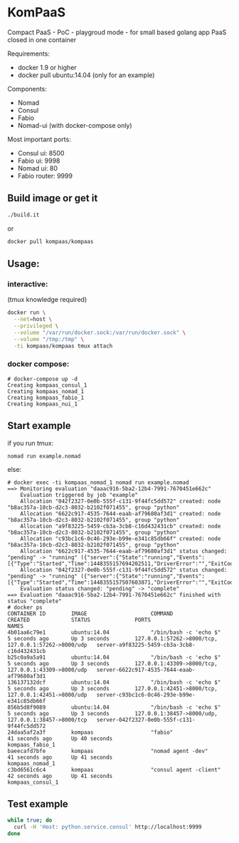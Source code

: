 # KomPaaS

Compact PaaS - PoC - playgroud mode - for small based golang app PaaS closed in one container

Requirements:
* docker 1.9 or higher
* docker pull ubuntu:14.04 (only for an example)

Components:
* Nomad
* Consul
* Fabio
* Nomad-ui (with docker-compose only)

Most important ports:
* Consul ui: 8500
* Fabio  ui: 9998
* Nomad  ui: 80
* Fabio router: 9999

## Build image or get it
```bash
./build.it
```
or
```bash
docker pull kompaas/kompaas
```

## Usage:
### interactive:
(tmux knowledge required)
```bash
docker run \
  --net=host \
  --privileged \
  --volume "/var/run/docker.sock:/var/run/docker.sock" \
  --volume "/tmp:/tmp" \
  -ti kompaas/kompaas tmux attach
```
### docker compose:
```
# docker-compose up -d
Creating kompaas_consul_1
Creating kompaas_nomad_1
Creating kompaas_fabio_1
Creating kompaas_nui_1
```

## Start example
if you run tmux:
```
nomad run example.nomad
```
else:
```
# docker exec -ti kompaas_nomad_1 nomad run example.nomad
==> Monitoring evaluation "daaac916-5ba2-12b4-7991-7670451e662c"
    Evaluation triggered by job "example"
    Allocation "042f2327-0e0b-555f-c131-9f44fc5dd572" created: node "b8ac357a-10cb-d2c3-8032-b2102f071455", group "python"
    Allocation "6622c917-4535-7644-eaab-af79680af3d1" created: node "b8ac357a-10cb-d2c3-8032-b2102f071455", group "python"
    Allocation "a9f83225-5459-cb3a-3cb8-c16d432431cb" created: node "b8ac357a-10cb-d2c3-8032-b2102f071455", group "python"
    Allocation "c93bc1c6-0c46-293e-b99e-e341c85db66f" created: node "b8ac357a-10cb-d2c3-8032-b2102f071455", group "python"
    Allocation "6622c917-4535-7644-eaab-af79680af3d1" status changed: "pending" -> "running" ({"server":{"State":"running","Events":[{"Type":"Started","Time":1448355157694202511,"DriverError":"","ExitCode":0,"Signal":0,"Message":"","KillError":""}]}})
    Allocation "042f2327-0e0b-555f-c131-9f44fc5dd572" status changed: "pending" -> "running" ({"server":{"State":"running","Events":[{"Type":"Started","Time":1448355157507603871,"DriverError":"","ExitCode":0,"Signal":0,"Message":"","KillError":""}]}})
    Evaluation status changed: "pending" -> "complete"
==> Evaluation "daaac916-5ba2-12b4-7991-7670451e662c" finished with status "complete"
# docker ps
CONTAINER ID        IMAGE                    COMMAND                  CREATED             STATUS              PORTS                                                  NAMES
4b01aa6c79e1        ubuntu:14.04             "/bin/bash -c 'echo $"   5 seconds ago       Up 3 seconds        127.0.0.1:57262->8000/tcp, 127.0.0.1:57262->8000/udp   server-a9f83225-5459-cb3a-3cb8-c16d432431cb
b25c0a9a5a91        ubuntu:14.04             "/bin/bash -c 'echo $"   5 seconds ago       Up 3 seconds        127.0.0.1:43309->8000/tcp, 127.0.0.1:43309->8000/udp   server-6622c917-4535-7644-eaab-af79680af3d1
136137132dcf        ubuntu:14.04             "/bin/bash -c 'echo $"   5 seconds ago       Up 3 seconds        127.0.0.1:42451->8000/tcp, 127.0.0.1:42451->8000/udp   server-c93bc1c6-0c46-293e-b99e-e341c85db66f
856b5d8f9089        ubuntu:14.04             "/bin/bash -c 'echo $"   5 seconds ago       Up 3 seconds        127.0.0.1:38457->8000/udp, 127.0.0.1:38457->8000/tcp   server-042f2327-0e0b-555f-c131-9f44fc5dd572
24daa5af2a3f        kompaas                  "fabio"                  41 seconds ago      Up 40 seconds                                                              kompaas_fabio_1
baeecafd7bfe        kompaas                  "nomad agent -dev"       41 seconds ago      Up 41 seconds                                                              kompaas_nomad_1
c3bd6561c6c4        kompaas                  "consul agent -client"   42 seconds ago      Up 41 seconds                                                              kompaas_consul_1
```

## Test example
```bash
while true; do
  curl -H 'Host: python.service.consul' http://localhost:9999
done
```
